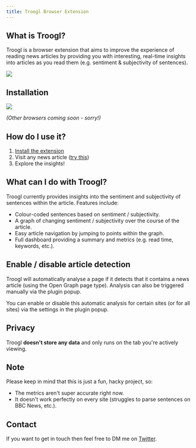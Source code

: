 ```yaml
---
title: Troogl Browser Extension
---
```


## What is Troogl?  
  
Troogl is a browser extension that aims to improve the experience of reading news articles by providing you with interesting, real-time insights into articles as you read them (e.g. sentiment & subjectivity of sentences).

![](https://s10.gifyu.com/images/demodc9c484669f33f97.gif)

## Installation

<a href="https://chrome.google.com/webstore/detail/troogl/gjmdfaebiihflpknlgojcaaebnbegeop">![](https://storage.googleapis.com/web-dev-uploads/image/WlD8wC6g8khYWPJUsQceQkhXSlv1/YT2Grfi9vEBa2wAPzhWa.png)</a>

*(Other browsers coming soon - sorry!)*

## How do I use it?

1. [Install the extension](https://chrome.google.com/webstore/detail/troogl/gjmdfaebiihflpknlgojcaaebnbegeop)
1. Visit any news article ([try this](https://www.theguardian.com/politics/2022/jan/29/boris-johnson-could-receive-sue-gray-report-this-weekend))
1. Explore the insights!

## What can I do with Troogl?

Troogl currently provides insights into the sentiment and subjectivity of sentences within the article. Features include:

- Colour-coded sentences based on sentiment / subjectivity.
- A graph of changing sentiment / subjectivity over the course of the article.
- Easy article navigation by jumping to points within the graph.
- Full dashboard providing a summary and metrics (e.g. read time, keywords, etc.).

## Enable / disable article detection

Troogl will automatically analyse a page if it detects that it contains a news article (using the Open Graph page type). Analysis can also be triggered manually via the plugin popup.

You can enable or disable this automatic analysis for certain sites (or for all sites) via the settings in the plugin popup.

## Privacy

Troogl **doesn't store any data** and only runs on the tab you're actively viewing.

## Note

Please keep in mind that this is just a fun, hacky project, so:

- The metrics aren't super accurate right now.
- It doesn't work perfectly on every site (struggles to parse sentences on BBC News, etc.).

## Contact  
  
If you want to get in touch then feel free to DM me on [Twitter](https://twitter.com/samueldobbie).
